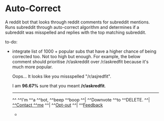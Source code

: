 # Auto-Correct

A reddit bot that looks through reddit comments for subreddit mentions. Runs subreddit through auto-correct algorithm and determines if a subreddit was misspelled and replies with the top matching subreddit.

to-do:
- integrate list of 1000 + popular subs that have a higher chance of being corrected too. Not too high but enough.
  For example, the below comment should prioritise /r/askreddit over /r/askredfit because it's much more popular.
  
  Oops... It looks like you missspelled "/r/asjredfit".

   I am **96.67%** sure that you meant **/r/askredfit**.

  ***
  ^^ ^^I'm ^^a ^^bot, ^^beep ^^boop ^^| ^^Downvote ^^to ^^DELETE. ^^| [^^Contact ^^me](http://www.reddit.com/message/compose/?to=LinkFixBot&subject=Contact+creator) ^^| ^^[Opt-out](http://www.reddit.com/message/compose/?to=LinkFixBot&subject=Opt+Out&message=SubAutoCorrectBot) ^^| ^^[Feedback](https://www.reddit.com/r/LinkFixBot/comments/6qys25/feedback_questions_complaints_etc_can_be_made_here/) 
  
  - 
